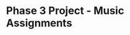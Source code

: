 # Phase 3 Project - Music Assignments

<!-- ## Learning Goals

- Discuss the basic directory structure of a CLI.
- Outline the first steps in building a CLI.

---

## Introduction

You now have a basic idea of what constitutes a CLI. Fork and clone this lesson
for a project template for your CLI.

Take a look at the directory structure:

```console
.
├── Pipfile
├── Pipfile.lock
├── README.md
└── lib
    ├── models
    │   ├── __init__.py
    │   └── model_1.py
    ├── cli.py
    ├── debug.py
    └── helpers.py
```

Note: The directory also includes two files named `CONTRIBUTING.md` and
`LICENSE.md` that are specific to Flatiron's curriculum. You can disregard or
delete the files if you want.

---

## Generating Your Environment

You might have noticed in the file structure- there's already a Pipfile!

Install any additional dependencies you know you'll need for your project by
adding them to the `Pipfile`. Then run the commands:

```console
pipenv install
pipenv shell
```

---

## Generating Your CLI

A CLI is, simply put, an interactive script and prompts the user and performs
operations based on user input.

The project template has a sample CLI in `lib/cli.py` that looks like this:

```py
# lib/cli.py

from helpers import (
    exit_program,
    helper_1
)


def main():
    while True:
        menu()
        choice = input("> ")
        if choice == "0":
            exit_program()
        elif choice == "1":
            helper_1()
        else:
            print("Invalid choice")


def menu():
    print("Please select an option:")
    print("0. Exit the program")
    print("1. Some useful function")


if __name__ == "__main__":
    main()
```

The helper functions are located in `lib/helpers.py`:

```py
# lib/helpers.py

def helper_1():
    print("Performing useful function#1.")


def exit_program():
    print("Goodbye!")
    exit()
```

You can run the template CLI with `python lib/cli.py`, or include the shebang
and make it executable with `chmod +x`. The template CLI will ask for input, do
some work, and accomplish some sort of task.

Past that, CLIs can be whatever you'd like, as long as you follow the project
requirements.

Of course, you will update `lib/cli.py` with prompts that are appropriate for
your application, and you will update `lib/helpers.py` to replace `helper_1()`
with a useful function based on the specific problem domain you decide to
implement, along with adding other helper functions to the module.

In the `lib/models` folder, you should rename `model_1.py` with the name of a
data model class from your specific problem domain, and add other classes to the
folder as needed. The file `lib/models/__init__.py` has been initialized to
create the necessary database constants. You need to add import statements to
the various data model classes in order to use the database constants.

You are also welcome to implement a different module and directory structure.
However, your project should be well organized, modular, and follow the design
principal of separation of concerns, which means you should separate code
related to:

- User interface
- Data persistence
- Problem domain rules and logic

---

## Updating README.md

`README.md` is a Markdown file that should describe your project. You will
replace the contents of this `README.md` file with a description of **your**
actual project.

Markdown is not a language that we cover in Flatiron's Software Engineering
curriculum, but it's not a particularly difficult language to learn (if you've
ever left a comment on Reddit, you might already know the basics). Refer to the
cheat sheet in this assignments's resources for a basic guide to Markdown.

### What Goes into a README?

This README serves as a template. Replace the contents of this file to describe
the important files in your project and describe what they do. Each Python file
that you edit should get at least a paragraph, and each function should be
described with a sentence or two.

Describe your actual CLI script first, and with a good level of detail. The rest
should be ordered by importance to the user. (Probably functions next, then
models.)

Screenshots and links to resources that you used throughout are also useful to
users and collaborators, but a little more syntactically complicated. Only add
these in if you're feeling comfortable with Markdown.

---

## Conclusion

A lot of work goes into a good CLI, but it all relies on concepts that you've
practiced quite a bit by now. Hopefully this template and guide will get you off
to a good start with your Phase 3 Project.

Happy coding!

---

## Resources

- [Markdown Cheat Sheet](https://www.markdownguide.org/cheat-sheet/) -->
